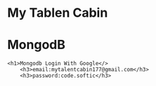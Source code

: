 # My Tablen Cabin


# MongodB 
    <h1>Mongodb Login With Google</>
        <h3>email:mytalentcabin177@gmail.com</h3>
        <h3>password:code.softic</h3>